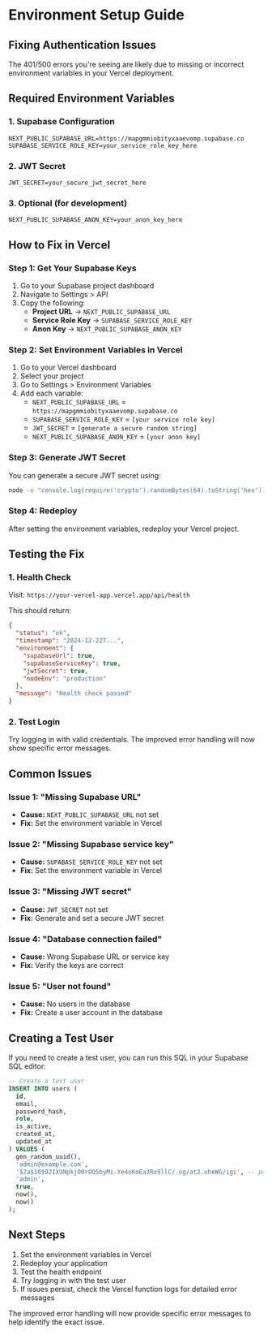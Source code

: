 # Environment Setup Guide
## Fixing Authentication Issues

The 401/500 errors you're seeing are likely due to missing or incorrect environment variables in your Vercel deployment.

## Required Environment Variables

### 1. **Supabase Configuration**
```env
NEXT_PUBLIC_SUPABASE_URL=https://mapgmmiobityxaaevomp.supabase.co
SUPABASE_SERVICE_ROLE_KEY=your_service_role_key_here
```

### 2. **JWT Secret**
```env
JWT_SECRET=your_secure_jwt_secret_here
```

### 3. **Optional (for development)**
```env
NEXT_PUBLIC_SUPABASE_ANON_KEY=your_anon_key_here
```

## How to Fix in Vercel

### Step 1: Get Your Supabase Keys
1. Go to your Supabase project dashboard
2. Navigate to Settings > API
3. Copy the following:
   - **Project URL** → `NEXT_PUBLIC_SUPABASE_URL`
   - **Service Role Key** → `SUPABASE_SERVICE_ROLE_KEY`
   - **Anon Key** → `NEXT_PUBLIC_SUPABASE_ANON_KEY`

### Step 2: Set Environment Variables in Vercel
1. Go to your Vercel dashboard
2. Select your project
3. Go to Settings > Environment Variables
4. Add each variable:
   - `NEXT_PUBLIC_SUPABASE_URL` = `https://mapgmmiobityxaaevomp.supabase.co`
   - `SUPABASE_SERVICE_ROLE_KEY` = `[your service role key]`
   - `JWT_SECRET` = `[generate a secure random string]`
   - `NEXT_PUBLIC_SUPABASE_ANON_KEY` = `[your anon key]`

### Step 3: Generate JWT Secret
You can generate a secure JWT secret using:
```bash
node -e "console.log(require('crypto').randomBytes(64).toString('hex'))"
```

### Step 4: Redeploy
After setting the environment variables, redeploy your Vercel project.

## Testing the Fix

### 1. Health Check
Visit: `https://your-vercel-app.vercel.app/api/health`

This should return:
```json
{
  "status": "ok",
  "timestamp": "2024-12-22T...",
  "environment": {
    "supabaseUrl": true,
    "supabaseServiceKey": true,
    "jwtSecret": true,
    "nodeEnv": "production"
  },
  "message": "Health check passed"
}
```

### 2. Test Login
Try logging in with valid credentials. The improved error handling will now show specific error messages.

## Common Issues

### Issue 1: "Missing Supabase URL"
- **Cause:** `NEXT_PUBLIC_SUPABASE_URL` not set
- **Fix:** Set the environment variable in Vercel

### Issue 2: "Missing Supabase service key"
- **Cause:** `SUPABASE_SERVICE_ROLE_KEY` not set
- **Fix:** Set the environment variable in Vercel

### Issue 3: "Missing JWT secret"
- **Cause:** `JWT_SECRET` not set
- **Fix:** Generate and set a secure JWT secret

### Issue 4: "Database connection failed"
- **Cause:** Wrong Supabase URL or service key
- **Fix:** Verify the keys are correct

### Issue 5: "User not found"
- **Cause:** No users in the database
- **Fix:** Create a user account in the database

## Creating a Test User

If you need to create a test user, you can run this SQL in your Supabase SQL editor:

```sql
-- Create a test user
INSERT INTO users (
  id,
  email,
  password_hash,
  role,
  is_active,
  created_at,
  updated_at
) VALUES (
  gen_random_uuid(),
  'admin@example.com',
  '$2a$10$92IXUNpkjO0rOQ5byMi.Ye4oKoEa3Ro9llC/.og/at2.uheWG/igi', -- password: "password"
  'admin',
  true,
  now(),
  now()
);
```

## Next Steps

1. Set the environment variables in Vercel
2. Redeploy your application
3. Test the health endpoint
4. Try logging in with the test user
5. If issues persist, check the Vercel function logs for detailed error messages

The improved error handling will now provide specific error messages to help identify the exact issue.

